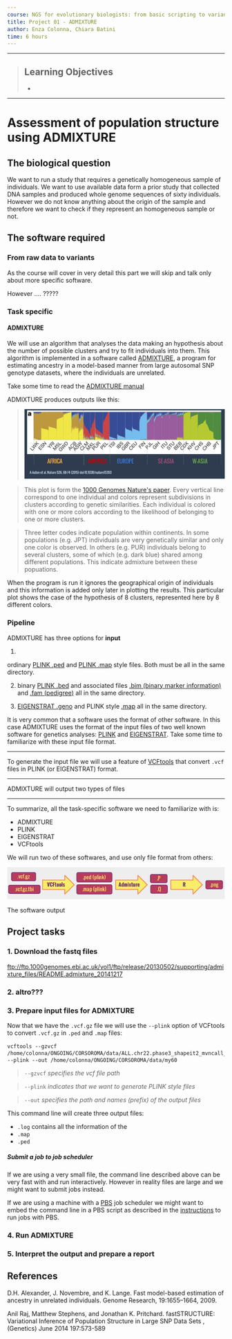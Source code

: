 ```yaml
---
course: NGS for evolutionary biologists: from basic scripting to variant calling
title: Project 01 - ADMIXTURE
author: Enza Colonna, Chiara Batini  
time: 6 hours  
---
```

------------
> ## Learning Objectives
>
> *
------------

# Assessment of population structure using ADMIXTURE

## The biological question
We want to run a  study that requires a genetically homogeneous sample of individuals. We want to use available data form a prior study that collected DNA samples and produced whole genome sequences of sixty individuals. However we do not know anything about the origin of the sample and therefore we want to check if they represent an homogeneous sample or not.

## The software required
### From raw data to variants

As the course will cover in very detail this part we will skip and talk only about more specific software.

However .... ?????


### Task specific
#### ADMIXTURE

We will use an algorithm that analyses the data making an hypothesis about the number of possible clusters and try to fit individuals into them. This algorithm is implemented in a software called [ADMIXTURE](https://www.genetics.ucla.edu/software/admixture/), a program for estimating ancestry in a model-based manner from large autosomal SNP genotype datasets, where the individuals are unrelated.

 Take some time to read the [ADMIXTURE manual](https://www.genetics.ucla.edu/software/admixture/admixture-manual.pdf)

ADMIXTURE produces outputs like this:

>![alt text](img/adm1kgsm.png)

>This plot is form the [1000 Genomes Nature's paper](http://www.nature.com/nature/journal/v526/n7571/full/nature15393.html). Every vertical line correspond to one individual and colors represent subdivisions in clusters according to genetic similarities. Each individual is colored with  one or more colors according to the likelihood of belonging to one or more clusters.

>Three letter codes indicate population within continents. In some populations (e.g. JPT) individuals are very genetically similar and only one color is observed. In others (e.g. PUR) individuals belong to several clusters, some of which (e.g. dark blue) shared among different populations. This indicate admixture between these popuations.



When the program is run it ignores the geographical origin of individuals and this information is added only later in plotting the results.
This particular plot shows the case of the hypothesis of 8 clusters, represented here by 8 different colors.

### Pipeline

ADMIXTURE has three options for **input**

1.  
ordinary [PLINK .ped]( <http://pngu.mgh.harvard.edu/~purcell/plink/data.shtml#ped>) and  [PLINK .map](http://pngu.mgh.harvard.edu/~purcell/plink/data.shtml#map) style files. Both must be all in the same directory.

2. binary [PLINK .bed](http://pngu.mgh.harvard.edu/~purcell/plink/data.shtml#bed) and associated files  [.bim (binary marker information)](http://pngu.mgh.harvard.edu/~purcell/plink/data.shtml#bed) and [.fam (pedigree)](http://pngu.mgh.harvard.edu/~purcell/plink/data.shtml#bed) all in the same directory.

3. [EIGENSTRAT .geno](https://github.com/DReichLab/EIG) and PLINK style [.map](http://pngu.mgh.harvard.edu/~purcell/plink/data.shtml#map) all in the same directory.

It is very common that a software uses the format of other software. In this case ADMIXTURE uses the format of the input files of two well known software for genetics analyses: [PLINK](http://pngu.mgh.harvard.edu/~purcell/plink/) and [EIGENSTRAT](https://github.com/DReichLab/EIG). Take some time to familiarize with these input file format.

_____

To generate the input file we  will use a feature of [VCFtools](https://vcftools.github.io/index.html) that convert `.vcf` files in PLINK (or EIGENSTRAT) format.  

_____
ADMIXTURE will output two types of files

___

To summarize, all the task-specific software we need to familiarize with is:  
  - ADMIXTURE
  - PLINK
  - EIGENSTRAT
  - VCFtools

We will run two of these softwares, and use only file format from others:

  ![Pipeline](img/filepipe.png)


The software output

## Project tasks
### 1. Download the fastq files

ftp://ftp.1000genomes.ebi.ac.uk/vol1/ftp/release/20130502/supporting/admixture_files/README.admixture_20141217
### 2. altro???

### 3. Prepare input files for ADMIXTURE

Now that we have the `.vcf.gz` file we will use the `--plink` option of VCFtools to convert `.vcf.gz` in `.ped` and `.map`
files:  

```
vcftools --gzvcf /home/colonna/ONGOING/CORSOROMA/data/ALL.chr22.phase3_shapeit2_mvncall_integrated_v5a.20130502.genotypes.vcf.gz  --plink --out /home/colonna/ONGOING/CORSOROMA/data/my60
```
> `--gzvcf`  *specifies the vcf file path*

> `--plink`  *indicates that we want to generate PLINK style files*

> `--out`  *specifies the path and names (prefix) of the output files*


This command line will create three output files:
- `.log` contains all the information of the
- `.map`
- `.ped`

#####  Submit a job to job scheduler  

If we are using a very small file, the command line described above can be very fast with and run interactively. However in reality files are large and we might want to submit jobs instead.

If we are using a machine with a [PBS](https://en.wikipedia.org/wiki/Portable_Batch_System) job scheduler we might want to embed the command line in a PBS script as described in the [instructions](00-beforewestart.md) to run jobs with PBS.


### 4. Run ADMIXTURE

### 5. Interpret the output and prepare a report


## References
D.H. Alexander, J. Novembre, and K. Lange. Fast model-based estimation of
ancestry in unrelated individuals. Genome Research, 19:1655–1664, 2009.

Anil Raj, Matthew Stephens, and Jonathan K. Pritchard. fastSTRUCTURE:
Variational Inference of Population Structure in Large SNP Data Sets ,
(Genetics) June 2014 197:573-589
